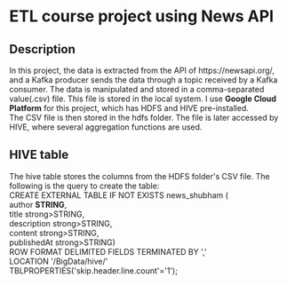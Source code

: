 <h1>ETL course project using News API</h1>
<h2>Description</h2>
In this project, the data is extracted from the API of https://newsapi.org/, and a Kafka producer sends the data through a topic
received by a Kafka consumer. The data is manipulated and stored in a comma-separated value(.csv) file. This file is stored in the local system. I use <strong>Google Cloud Platform</strong> for this project, which has HDFS and HIVE pre-installed.<br>
The CSV file is then stored in the hdfs folder. The file is later accessed by HIVE, where several aggregation functions are used.<br>
<h2>HIVE table</h2>
The hive table stores the columns from the HDFS folder's CSV file. The following is the query to create the table:<br>
CREATE EXTERNAL TABLE IF NOT EXISTS news_shubham (<br>
  author <strong>STRING</strong>,<br>
  title strong>STRING</strong>,<br>
  description strong>STRING</strong>,<br>
  content strong>STRING</strong>,<br>
  publishedAt strong>STRING</strong>)<br>
ROW FORMAT DELIMITED FIELDS TERMINATED BY ','<br>
LOCATION '/BigData/hive/'<br>
TBLPROPERTIES('skip.header.line.count'='1');<br>
